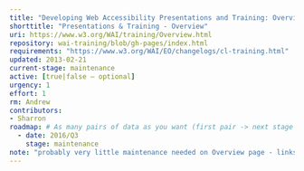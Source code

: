 ```yaml
---
title: "Developing Web Accessibility Presentations and Training: Overview"
shorttitle: "Presentations & Training - Overview"
uri: https://www.w3.org/WAI/training/Overview.html
repository: wai-training/blob/gh-pages/index.html
requirements: "https://www.w3.org/WAI/EO/changelogs/cl-training.html"
updated: 2013-02-21
current-stage: maintenance
active: [true|false – optional]
urgency: 1
effort: 1
rm: Andrew
contributors:
- Sharron
roadmap: # As many pairs of data as you want (first pair -> next stage in the tool)
  - date: 2016/Q3
    stage: maintenance
note: "probably very little maintenance needed on Overview page - links/redirects need checking"
---
```

